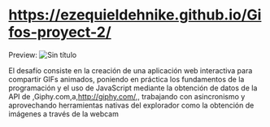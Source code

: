 # https://ezequieldehnike.github.io/Gifos-proyect-2/

Preview:
![Sin título](https://user-images.githubusercontent.com/80302600/147601653-e216322c-9164-4fd9-ae4f-19f86ffb3a93.png)

El desafío consiste en la creación de una aplicación web interactiva para compartir GIFs animados, poniendo en práctica los fundamentos de la programación y el uso de JavaScript mediante la obtención de datos de la API de ,Giphy.com,a,http://giphy.com/,, trabajando con asincronismo y aprovechando herramientas nativas del explorador como la obtención de imágenes a través de la webcam
